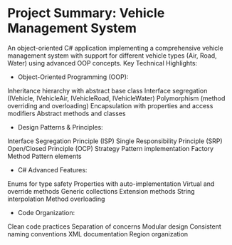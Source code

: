 # Project Summary: Vehicle Management System
An object-oriented C# application implementing a comprehensive vehicle management system with support for different vehicle types (Air, Road, Water) using advanced OOP concepts.
Key Technical Highlights:

- Object-Oriented Programming (OOP):

Inheritance hierarchy with abstract base class
Interface segregation (IVehicle, IVehicleAir, IVehicleRoad, IVehicleWater)
Polymorphism (method overriding and overloading)
Encapsulation with properties and access modifiers
Abstract methods and classes

- Design Patterns & Principles:

Interface Segregation Principle (ISP)
Single Responsibility Principle (SRP)
Open/Closed Principle (OCP)
Strategy Pattern implementation
Factory Method Pattern elements

- C# Advanced Features:

Enums for type safety
Properties with auto-implementation
Virtual and override methods
Generic collections
Extension methods
String interpolation
Method overloading

- Code Organization:

Clean code practices
Separation of concerns
Modular design
Consistent naming conventions
XML documentation
Region organization
